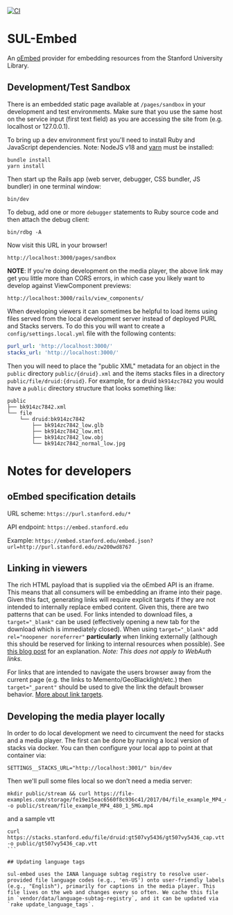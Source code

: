 [![CI](https://github.com/sul-dlss/sul-embed/actions/workflows/ruby.yml/badge.svg)](https://github.com/sul-dlss/sul-embed/actions/workflows/ruby.yml)

# SUL-Embed

An [oEmbed](http://oembed.com/) provider for embedding resources from the Stanford University Library.

## Development/Test Sandbox

There is an embedded static page available at `/pages/sandbox` in your development and test environments. Make sure that you use the same host on the service input (first text field) as you are accessing the site from (e.g. localhost or 127.0.0.1).

To bring up a dev environment first you'll need to install Ruby and JavaScript dependencies. Note: NodeJS v18 and [yarn](https://yarnpkg.com/) must be installed:

    bundle install
    yarn install

Then start up the Rails app (web server, debugger, CSS bundler, JS bundler) in one terminal window:

    bin/dev

To debug, add one or more `debugger` statements to Ruby source code and then attach the debug client:

    bin/rdbg -A

Now visit this URL in your browser!

    http://localhost:3000/pages/sandbox

**NOTE**: If you're doing development on the media player, the above link may get you little more than CORS errors, in which case you likely want to develop against ViewComponent previews:

    http://localhost:3000/rails/view_components/

When developing viewers it can sometimes be helpful to load items using files served from the local development server instead of deployed PURL and Stacks servers. To do this you will want to create a `config/settings.local.yml` file with the following contents:

```yaml
purl_url: 'http://localhost:3000/'
stacks_url: 'http://localhost:3000/'
```

Then you will need to place the "public XML" metadata for an object in the `public` directory `public/{druid}.xml` and the items stacks files in a directory `public/file/druid:{druid}`. For example, for a druid `bk914zc7842` you would have a `public` directory structure that looks something like:

```
public
├── bk914zc7842.xml
└── file
    └── druid:bk914zc7842
        ├── bk914zc7842_low.glb
        ├── bk914zc7842_low.mtl
        ├── bk914zc7842_low.obj
        └── bk914zc7842_normal_low.jpg
```

# Notes for developers

## oEmbed specification details

URL scheme: `https://purl.stanford.edu/*`

API endpoint: `https://embed.stanford.edu`

Example: `https://embed.stanford.edu/embed.json?url=http://purl.stanford.edu/zw200wd8767`


## Linking in viewers

The rich HTML payload that is supplied via the oEmbed API is an iframe. This means that all consumers will be embedding an iframe into their page. Given this fact, generating links will require explicit targets if they are not intended to internally replace embed content.  Given this, there are two patterns that can be used.  For links intended to download files, a `target="_blank"` can be used (effectively opening a new tab for the download which is immediately closed).  When using `target="_blank"` add `rel="noopener noreferrer"` **particularly** when linking externally (although this should be reserved for linking to internal resources when possible). See [this blog post](https://www.jitbit.com/alexblog/256-targetblank---the-most-underestimated-vulnerability-ever/) for an explanation. *Note: This does not apply to WebAuth links.*

For links that are intended to navigate the users browser away from the current page (e.g. the links to Memento/GeoBlacklight/etc.) then `target="_parent"` should be used to give the link the default browser behavior. [More about link targets](http://www.w3schools.com/tags/att_a_target.asp).


## Developing the media player locally

In order to do local development we need to circumvent the need for stacks and a media player.  The first can be done by running a local version of stacks via docker.  You can then configure your local app to point at that container via:
```
SETTINGS__STACKS_URL="http://localhost:3001/" bin/dev
```

Then we'll pull some files local so we don't need a media server:
```
mkdir public/stream && curl https://file-examples.com/storage/fe19e15eac6560f8c936c41/2017/04/file_example_MP4_480_1_5MG.mp4 -o public/stream/file_example_MP4_480_1_5MG.mp4
```

and a sample vtt
```
curl https://stacks.stanford.edu/file/druid:gt507vy5436/gt507vy5436_cap.vtt -o public/gt507vy5436_cap.vtt
```​

## Updating language tags

sul-embed uses the IANA language subtag registry to resolve user-provided file language codes (e.g., 'en-US') onto user-friendly labels (e.g., "English"), primarily for captions in the media player. This file lives on the web and changes every so often. We cache this file in `vendor/data/language-subtag-registry`, and it can be updated via `rake update_language_tags`.
